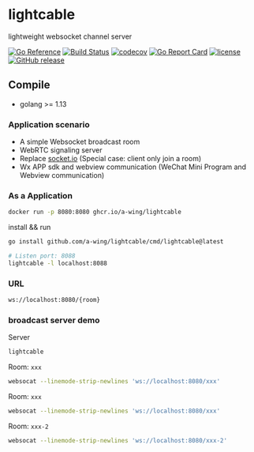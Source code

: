 # lightcable

lightweight websocket channel server

[![Go Reference](https://pkg.go.dev/badge/github.com/a-wing/lightcable.svg)](https://pkg.go.dev/github.com/a-wing/lightcable)
[![Build Status](https://github.com/a-wing/lightcable/workflows/ci/badge.svg)](https://github.com/a-wing/lightcable/actions?query=workflow%3Aci)
[![codecov](https://codecov.io/gh/a-wing/lightcable/branch/master/graph/badge.svg)](https://codecov.io/gh/a-wing/lightcable)
[![Go Report Card](https://goreportcard.com/badge/github.com/a-wing/lightcable)](https://goreportcard.com/report/github.com/a-wing/lightcable)
[![license](https://img.shields.io/github/license/a-wing/lightcable.svg?maxAge=2592000)](https://github.com/a-wing/lightcable/blob/master/LICENSE)
[![GitHub release](https://img.shields.io/github/tag/a-wing/lightcable.svg?label=release)](https://github.com/a-wing/lightcable/releases)

## Compile

* golang >= 1.13

### Application scenario

* A simple Websocket broadcast room
* WebRTC signaling server
* Replace [socket.io](https://socket.io/)  (Special case: client only join a room)
* Wx APP sdk and webview communication (WeChat Mini Program and Webview communication)

### As a Application

```bash
docker run -p 8080:8080 ghcr.io/a-wing/lightcable
```

install && run

```bash
go install github.com/a-wing/lightcable/cmd/lightcable@latest

# Listen port: 8088
lightcable -l localhost:8088
```

### URL

```bash
ws://localhost:8080/{room}
```

### broadcast server demo

Server

```bash
lightcable
```

Room: `xxx`

```bash
websocat --linemode-strip-newlines 'ws://localhost:8080/xxx'
```

Room: `xxx`

```bash
websocat --linemode-strip-newlines 'ws://localhost:8080/xxx'
```

Room: `xxx-2`

```bash
websocat --linemode-strip-newlines 'ws://localhost:8080/xxx-2'
```

